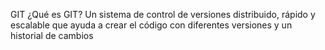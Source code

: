 GIT
¿Qué es GIT?
Un sistema de control de versiones distribuido, rápido y escalable que ayuda a crear el código con diferentes versiones y un historial de cambios